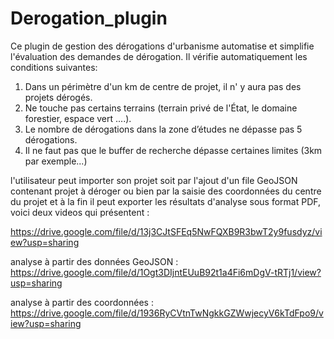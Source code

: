 # Derogation_plugin
Ce plugin de gestion des dérogations d'urbanisme automatise et simplifie l'évaluation des demandes de dérogation. 
Il vérifie automatiquement les conditions suivantes:

1.  Dans un périmètre d'un km de centre de projet, il n' y aura pas des projets dérogés.
2.  Ne touche pas certains terrains (terrain privé de l'État, le domaine forestier, espace vert ....).
3.  Le nombre de dérogations dans la zone d’études ne dépasse pas 5 dérogations.
4.  Il ne faut pas que le buffer de recherche dépasse certaines limites (3km par exemple...)

l'utilisateur peut importer son projet soit par l'ajout d'un file GeoJSON contenant projet à déroger ou bien par la saisie des coordonnées du centre du projet et à la fin il peut exporter les résultats d'analyse sous format PDF, voici deux videos qui présentent :

https://drive.google.com/file/d/13j3CJtSFEq5NwFQXB9R3bwT2y9fusdyz/view?usp=sharing

analyse à partir des données GeoJSON :   https://drive.google.com/file/d/1Ogt3DIjntEUuB92t1a4Fi6mDgV-tRTj1/view?usp=sharing

analyse à partir des coordonnées : https://drive.google.com/file/d/1936RyCVtnTwNgkkGZWwjecyV6kTdFpo9/view?usp=sharing

















     
